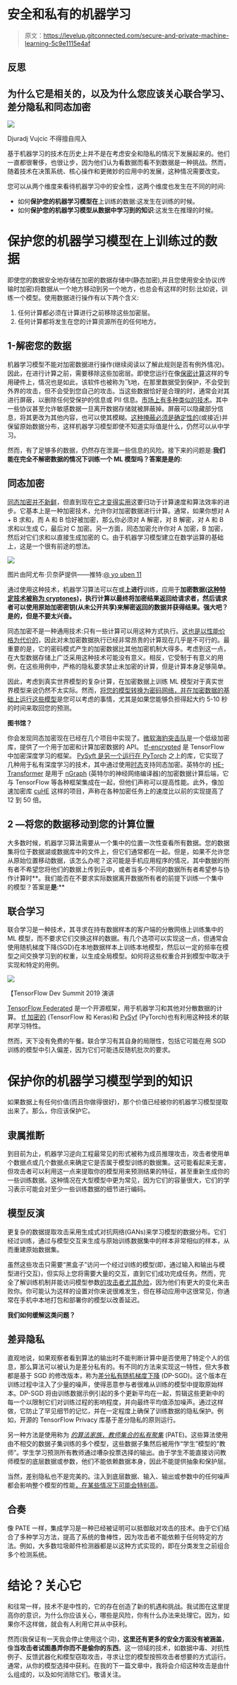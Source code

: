 # 安全和私有的机器学习

> 原文：<https://levelup.gitconnected.com/secure-and-private-machine-learning-5c9e1115e4af>

## 反思

## 为什么它是相关的，以及为什么您应该关心联合学习、差分隐私和同态加密

![](img/c968b4a3c4200cc37f1fb949a19c2504.png)

Djuradj Vujcic 不得擅自闯入

基于机器学习的技术在历史上并不是在考虑安全和隐私的情况下发展起来的。他们一直都很奢侈，也很让步，因为他们认为看数据而看不到数据是一种挑战。然而，随着技术在决策系统、核心操作和更微妙的应用中的发展，这种情况需要改变。

您可以从两个维度来看待机器学习中的安全性，这两个维度也发生在不同的时间:

*   如何**保护您的机器学习模型在**上训练的数据:这发生在训练的时候。
*   如何**保护您的机器学习模型从数据中学习到的知识**:这发生在推理的时候。

# **保护您的机器学习模型在**上训练过的数据

即使您的数据安全地存储在加密的数据存储中(静态加密),并且您使用安全协议(传输时加密)将数据从一个地方移动到另一个地方，也总会有这样的时刻:比如说，训练一个模型。使用数据进行操作有以下两个含义:

1.  任何计算都必须在计算进行之前移除这些加密层。
2.  任何计算都将发生在您的计算资源所在的任何地方。

## 1-解密您的数据

机器学习模型不能对加密数据进行操作(继续阅读以了解此规则是否有例外情况)。因此，在进行计算之前，需要移除这些加密层。即使您运行在像[保密计算](https://venturebeat.com/2019/08/21/intel-google-microsoft-and-others-launch-confidential-computing-consortium-for-data-security/)这样的专用硬件上，情况也是如此，该软件也被称为飞地，在那里数据受到保护，不会受到外界的攻击，但不会受到您自己的攻击。当这些数据恰好是合理的时，通常会对其进行屏蔽，以删除任何受保护的信息或 PII 信息。[市场上有多种类似的技术](https://www.gartner.com/reviews/market/data-masking)。其中一些协议甚至允许敏感数据一旦离开数据存储就被屏蔽掉。屏蔽可以隐藏部分信息，将其更改为其他内容，也可以使其模糊。[这种掩蔽必须是确定性的](https://chrisunwin.home.blog/tag/deterministic-masking/)(或接近)并保留原始数据分布，这样机器学习模型即使不知道实际值是什么，仍然可以从中学习。

然而，有了足够多的数据，仍然存在泄漏一些信息的风险。接下来的问题是:**我们能在完全不解密数据的情况下训练一个 ML 模型吗？**答案是**是的:**

## 同态加密

[同态加密并不新鲜](https://researcher.watson.ibm.com/researcher/view_group.php?id=1820)，但直到现在[它才变得实用](https://homomorphicencryption.org/)这要归功于计算速度和算法效率的进步。它基本上是一种加密技术，允许你对加密数据进行计算。通常，如果你想对 A + B 求和，而 A 和 B 恰好被加密，那么你必须对 A 解密，对 B 解密，对 A 和 B 求和以生成 C，最后对 C 加密。另一方面，同态加密允许你对 A 加密，B 加密，然后对它们求和以直接生成加密的 C。由于机器学习模型建立在数学运算的基础上，这是一个很有前途的想法。

![](img/39190f655e6d7b7a6384ba9252830384.png)

图片由阿尤布·贝奈萨提供——推特:[@ yo uben 11](https://twitter.com/y0uben11)

通过使用这种技术，机器学习算法可以在或**上进行**训练，应用于**加密数据([这种特定技术被称为 cryptones](https://www.microsoft.com/en-us/research/publication/cryptonets-applying-neural-networks-to-encrypted-data-with-high-throughput-and-accuracy/))，执行计算以最终将加密结果返回给请求者，然后请求者可以使用原始加密密钥(从未公开共享)来解密返回的数据并获得结果。强大吧？是的，但是不要太兴奋。**

同态加密不是一种通用技术:只有一些计算可以用这种方式执行。[这也是以性能价格为代价的](https://www.microsoft.com/en-us/research/wp-content/uploads/2016/04/CryptonetsTechReport.pdf)，因此对未加密数据执行已经非常昂贵的计算现在几乎是不可行的。最重要的是，它的密码模式产生的加密数据比其他加密机制大得多。考虑到这一点，在大型数据存储上广泛采用这种技术可能没有意义。相反，它受制于有意义的用例，在这些用例中，严格的隐私要求禁止未加密的计算，但是计算本身足够简单。

因此，考虑到真实世界模型的复杂计算，在加密数据上训练 ML 模型对于真实世界模型来说仍然不太实际。然而，[将您的模型转换为密码网络，并在加密数据的基础上运行这些模型](https://www.microsoft.com/en-us/research/publication/cryptonets-applying-neural-networks-to-encrypted-data-with-high-throughput-and-accuracy/)是您可以考虑的事情，尤其是如果您能够负担得起大约 5-10 秒的时间来取回您的预测。

**图书馆？**

你会发现同态加密现在已经在几个项目中实现了。[微软海豹突击队](https://github.com/Microsoft/SEAL)是一个低级加密库，提供了一个用于加密和计算加密数据的 API。 [tf-encrypted](https://tf-encrypted.io/) 是 TensorFlow 中加密深度学习的框架。 [PySyft 是另一个运行在 PyTorch](https://arxiv.org/abs/1811.04017) 之上的库，它实现了几种用于私有深度学习的技术，其中通过使用[时态](https://github.com/OpenMined/TenSEAL)支持同态加密。英特尔的 [HE-Transformer](https://github.com/IntelAI/he-transformer) 是用于 [nGraph](https://github.com/IntelAI/ngraph) (英特尔的神经网络编译器)的加密数据计算后端，它与 TensorFlow 等各种框架集成在一起，但他们声称可以提高性能。此外，像加速加密库 [cuHE](https://eprint.iacr.org/2015/818.pdf) 这样的项目，声称在各种加密任务上的速度比以前的实现提高了 12 到 50 倍。

## 2 —将您的数据移动到您的计算位置

大多数时候，机器学习算法需要从一个集中的位置一次性查看所有数据。您的数据集将位于数据湖或数据库中的文件上，但它们通常都在一起。但是，如果不允许您从原始位置移动数据，该怎么办呢？这可能是手机应用程序的情况，其中数据的所有者不希望您将他们的数据上传到云中，或者当多个不同的数据所有者希望参与协作计算时**。我们能否在不要求实际数据离开数据所有者的前提下训练一个集中的模型？答案是**是**:**

## 联合学习

联合学习是一种技术，其寻求在持有数据样本的客户端的分散网络上训练集中的 ML 模型，而不要求它们交换这样的数据。有几个选项可以实现这一点，但通常会使用随机梯度下降(SGD)在本地数据样本上训练本地模型，然后以一定的频率在模型之间交换学习到的权重，以生成全局模型。如何将这些权重合并到模型中取决于实现和特定的用例。

![](img/79713f80a3427606a08d2f90f404aa24.png)

【TensorFlow Dev Summit 2019 演讲

[TensorFlow Federated](https://www.tensorflow.org/federated) 是一个开源框架，用于机器学习和其他对分散数据的计算。 [tf 加密的](https://tf-encrypted.io/) (TensorFlow 和 Keras)和 [PySyf](https://github.com/OpenMined/PySyft) (PyTorch)也有利用这种技术的联邦学习特性。

然而，天下没有免费的午餐。联合学习有其自身的局限性，包括它可能在用 SGD 训练的模型中引入偏差，因为它们可能违反随机批次的要求。

# **保护你的机器学习模型学到的知识**

如果数据上有任何价值(而且你做得很好)，那个价值已经被你的机器学习模型提取出来了。那么，你应该保护它。

## 隶属推断

到目前为止，机器学习逆向工程最常见的形式被称为成员推理攻击，攻击者使用单个数据点或几个数据点来确定它是否属于模型训练的数据集。这可能看起来无害，但攻击者可以利用这一点来提取你的模型用来预测结果的特征，甚至重新生成你的一些训练数据。这种情况在大型模型中更为常见，因为它们的容量很大，它们的学习表示可能会对至少一些训练数据的细节进行编码。

## 模型反演

更复杂的数据提取攻击采用生成式对抗网络(GANs)来学习模型的数据分布。它们经过训练，通过与模型交互来生成与原始训练数据集中的样本非常相似的样本，从而重建原始数据集。

虽然这些攻击只需要“黑盒子”访问一个经过训练的模型(即，通过输入和输出与模型进行交互)，但实际上您将需要大量的交互，直到它们成功完成任务。然而，完全了解训练机制并能访问模型参数[的攻击者尤其危险](https://www.cs.cmu.edu/~mfredrik/papers/fjr2015ccs.pdf)，因为他们有更大的变化来击败你。你可能认为这样的设置对你来说很难发生，但在移动应用中这很常见，你通常在手机中本地打包和部署你的模型以改善延迟。

**我们如何缓解这类问题？**

## 差异隐私

直观地说，如果观察者看到算法的输出时不能判断计算中是否使用了特定个人的信息，那么算法可以被认为是差分私有的。有不同的方法来实现这一特性，但大多数都是基于 SGD 的修改版本，称为[差分私有随机梯度下降](https://ieeexplore.ieee.org/document/6736861/) (DP-SGD)。这个版本在训练过程中注入了少量的噪声，使得恶意参与者很难从训练的模型中提取原始样本。DP-SGD 将由训练数据示例引起的多个更新平均在一起，剪辑这些更新中的每一个以限制它们对训练过程的影响程度，并向最终平均值添加噪声。通过这样做，它防止了罕见细节的记忆，并在一定程度上确保了训练数据的隐私保护。例如，开源的 TensorFlow Privacy 库基于差分隐私的原则运行。

另一种方法是使用称为 [*的算法家族，教师集合的私有聚集*](https://arxiv.org/abs/1610.05755) (PATE)。这些算法使用由不相交的数据子集训练的多个模型，这些数据子集然后被用作“学生”模型的“教师”。学生学习预测所有教师通过嘈杂投票选择的输出。由于学生不能直接访问教师模型的底层数据或参数，他们不能依赖数据本身，因此不能提供抽象和保护层。

当然，差别隐私也不是完美的。注入到底层数据、输入、输出或参数中的任何噪声都会影响整个模型的性能[，在某些情况下可能会特别高](http://www.tdp.cat/issues16/tdp.a289a17.pdf)。

## 合奏

像 PATE 一样，集成学习是一种已经被证明可以抵御敌对攻击的技术。由于它们结合了多种学习方法，提高了系统的鲁棒性，因为攻击者不能依赖于任何特定的方法。例如，大多数垃圾邮件检测器都是以这种方式实现的，即在分类发生之前组合多个检测系统。

# 结论？关心它

和往常一样，技术不是中性的，它的存在创造了新的机遇和挑战。我试图在这里提高你的意识，为什么你应该关心，哪些是风险，你有什么办法来处理它。因为，如果你不这样做，就会有人利用它并从中获利。

然而(我保证有一天我会停止使用这个词)，**这里还有更多的安全方面没有被涵盖**，像**当攻击者试图愚弄你而不是偷你的东西**。这一领域的技术，如数据中毒、对抗性例子、反馈武器化和模型窃取攻击，寻求让您的模型按照攻击者想要的方式运行。通常，从你的模型选择中获利。在我的下一篇文章中，我将会介绍这种攻击是由什么组成的，以及如何消除它们。敬请关注。